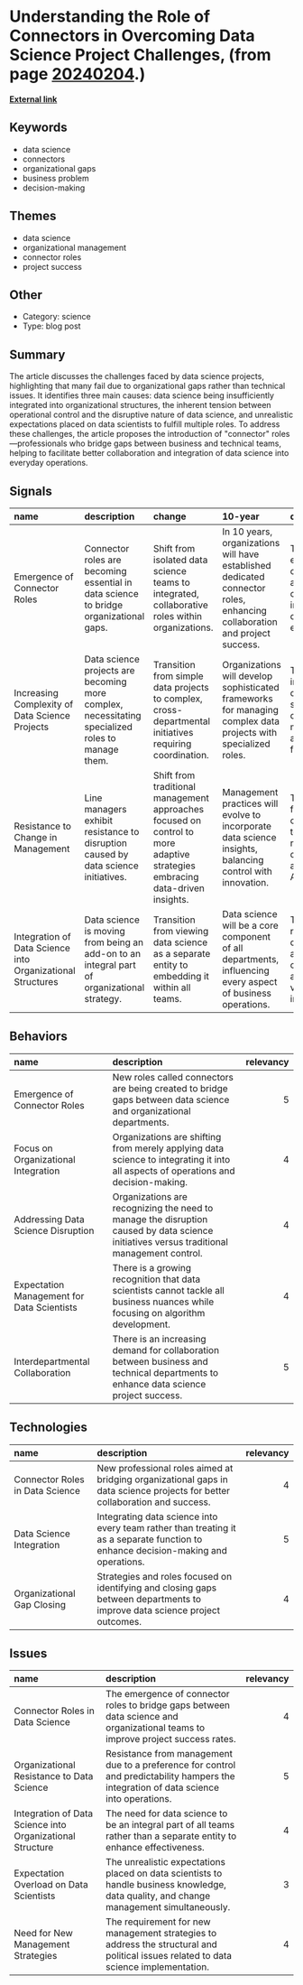 # __Understanding the Role of Connectors in Overcoming Data Science Project Challenges__, (from page [20240204](https://kghosh.substack.com/p/20240204).)

__[External link](https://sloanreview.mit.edu/article/the-rise-of-connector-roles-in-data-science/?utm_source=substack&utm_medium=email)__



## Keywords

* data science
* connectors
* organizational gaps
* business problem
* decision-making

## Themes

* data science
* organizational management
* connector roles
* project success

## Other

* Category: science
* Type: blog post

## Summary

The article discusses the challenges faced by data science projects, highlighting that many fail due to organizational gaps rather than technical issues. It identifies three main causes: data science being insufficiently integrated into organizational structures, the inherent tension between operational control and the disruptive nature of data science, and unrealistic expectations placed on data scientists to fulfill multiple roles. To address these challenges, the article proposes the introduction of "connector" roles—professionals who bridge gaps between business and technical teams, helping to facilitate better collaboration and integration of data science into everyday operations.

## Signals

| name                                                       | description                                                                                      | change                                                                                                                      | 10-year                                                                                                                  | driving-force                                                                                    |   relevancy |
|:-----------------------------------------------------------|:-------------------------------------------------------------------------------------------------|:----------------------------------------------------------------------------------------------------------------------------|:-------------------------------------------------------------------------------------------------------------------------|:-------------------------------------------------------------------------------------------------|------------:|
| Emergence of Connector Roles                               | Connector roles are becoming essential in data science to bridge organizational gaps.            | Shift from isolated data science teams to integrated, collaborative roles within organizations.                             | In 10 years, organizations will have established dedicated connector roles, enhancing collaboration and project success. | The need for effective communication and collaboration in increasingly data-driven environments. |           4 |
| Increasing Complexity of Data Science Projects             | Data science projects are becoming more complex, necessitating specialized roles to manage them. | Transition from simple data projects to complex, cross-departmental initiatives requiring coordination.                     | Organizations will develop sophisticated frameworks for managing complex data projects with specialized roles.           | The growing importance of data in strategic decision-making across all business functions.       |           5 |
| Resistance to Change in Management                         | Line managers exhibit resistance to disruption caused by data science initiatives.               | Shift from traditional management approaches focused on control to more adaptive strategies embracing data-driven insights. | Management practices will evolve to incorporate data science insights, balancing control with innovation.                | The necessity for organizations to adapt to rapid changes driven by data analytics and AI.       |           4 |
| Integration of Data Science into Organizational Structures | Data science is moving from being an add-on to an integral part of organizational strategy.      | Transition from viewing data science as a separate entity to embedding it within all teams.                                 | Data science will be a core component of all departments, influencing every aspect of business operations.               | The recognition of data science as crucial for competitive advantage in various industries.      |           5 |

## Behaviors

| name                                       | description                                                                                                                               |   relevancy |
|:-------------------------------------------|:------------------------------------------------------------------------------------------------------------------------------------------|------------:|
| Emergence of Connector Roles               | New roles called connectors are being created to bridge gaps between data science and organizational departments.                         |           5 |
| Focus on Organizational Integration        | Organizations are shifting from merely applying data science to integrating it into all aspects of operations and decision-making.        |           4 |
| Addressing Data Science Disruption         | Organizations are recognizing the need to manage the disruption caused by data science initiatives versus traditional management control. |           4 |
| Expectation Management for Data Scientists | There is a growing recognition that data scientists cannot tackle all business nuances while focusing on algorithm development.           |           4 |
| Interdepartmental Collaboration            | There is an increasing demand for collaboration between business and technical departments to enhance data science project success.       |           5 |

## Technologies

| name                            | description                                                                                                                        |   relevancy |
|:--------------------------------|:-----------------------------------------------------------------------------------------------------------------------------------|------------:|
| Connector Roles in Data Science | New professional roles aimed at bridging organizational gaps in data science projects for better collaboration and success.        |           4 |
| Data Science Integration        | Integrating data science into every team rather than treating it as a separate function to enhance decision-making and operations. |           5 |
| Organizational Gap Closing      | Strategies and roles focused on identifying and closing gaps between departments to improve data science project outcomes.         |           4 |

## Issues

| name                                                      | description                                                                                                                              |   relevancy |
|:----------------------------------------------------------|:-----------------------------------------------------------------------------------------------------------------------------------------|------------:|
| Connector Roles in Data Science                           | The emergence of connector roles to bridge gaps between data science and organizational teams to improve project success rates.          |           4 |
| Organizational Resistance to Data Science                 | Resistance from management due to a preference for control and predictability hampers the integration of data science into operations.   |           5 |
| Integration of Data Science into Organizational Structure | The need for data science to be an integral part of all teams rather than a separate entity to enhance effectiveness.                    |           4 |
| Expectation Overload on Data Scientists                   | The unrealistic expectations placed on data scientists to handle business knowledge, data quality, and change management simultaneously. |           3 |
| Need for New Management Strategies                        | The requirement for new management strategies to address the structural and political issues related to data science implementation.     |           4 |